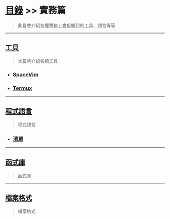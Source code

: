 # [目錄](../README.md) >> 實務篇
> 此篇會介紹各種實務上會接觸到的工具、語言等等

---

## [工具](./tool/)
> 本篇將介紹各類工具

* ### [SpaceVim](./tool/spacevim/)

* ### [Termux](./tool/termux/)

---

## [程式語言](./programming_language/)
> 程式語言

* ### [清單](./programming_language/清單/)

---

## [函式庫](./library/)
> 函式庫

---

## [檔案格式](./file_format/)
> 檔案格式

